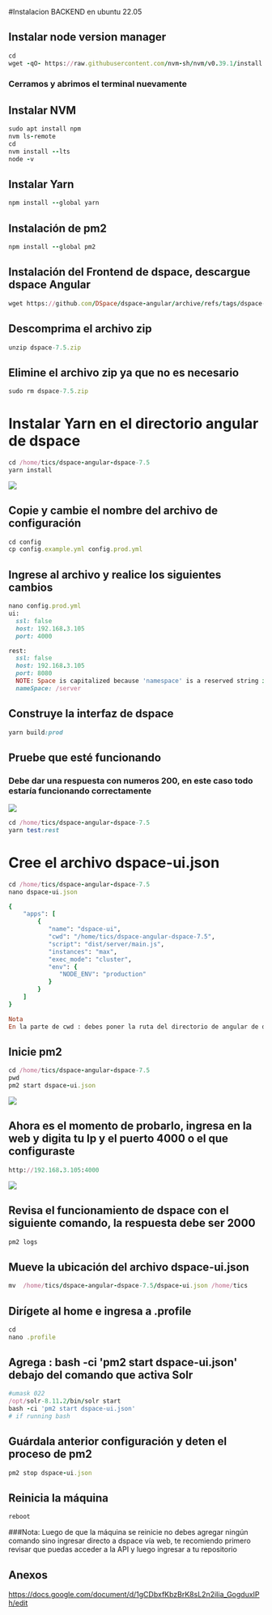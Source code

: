 #Instalacion BACKEND en ubuntu 22.05
## Instalar node version manager
```ruby
cd
wget -qO- https://raw.githubusercontent.com/nvm-sh/nvm/v0.39.1/install.sh | bash
```
### Cerramos y abrimos el terminal nuevamente
## Instalar NVM
```ruby
sudo apt install npm
nvm ls-remote
cd
nvm install --lts
node -v
```
## Instalar Yarn 
```ruby
npm install --global yarn
```
## Instalación de pm2
```ruby
npm install --global pm2
```
## Instalación del Frontend de dspace, descargue dspace Angular
```ruby
wget https://github.com/DSpace/dspace-angular/archive/refs/tags/dspace-7.5.zip
```
## Descomprima el archivo zip
```ruby
unzip dspace-7.5.zip
```
## Elimine el archivo zip ya que no es necesario
```ruby
sudo rm dspace-7.5.zip
```
# Instalar Yarn en el directorio angular de dspace
```ruby
cd /home/tics/dspace-angular-dspace-7.5
yarn install
```
![](/Imagenes/anexob1.PNG)

## Copie y cambie el nombre del archivo de configuración
```ruby
cd config 
cp config.example.yml config.prod.yml
```
## Ingrese al archivo y realice los siguientes cambios 
```ruby
nano config.prod.yml
ui:
  ssl: false
  host: 192.168.3.105
  port: 4000

rest:
  ssl: false
  host: 192.168.3.105
  port: 8080
  NOTE: Space is capitalized because 'namespace' is a reserved string in Type
  nameSpace: /server
```
## Construye la interfaz de dspace
```ruby
yarn build:prod
```
## Pruebe que esté funcionando 
### Debe dar una respuesta con numeros 200, en este caso todo estaría funcionando correctamente
![](/Imagenes/anexob2.PNG)
```ruby
cd /home/tics/dspace-angular-dspace-7.5
yarn test:rest
```
# Cree el archivo dspace-ui.json
```ruby
cd /home/tics/dspace-angular-dspace-7.5
nano dspace-ui.json

{
    "apps": [
        {
           "name": "dspace-ui",
           "cwd": "/home/tics/dspace-angular-dspace-7.5",
           "script": "dist/server/main.js",
           "instances": "max",
           "exec_mode": "cluster",
           "env": {
              "NODE_ENV": "production"
           }
        }
    ]
}

Nota
En la parte de cwd : debes poner la ruta del directorio de angular de dspace
```
## Inicie pm2
```ruby
cd /home/tics/dspace-angular-dspace-7.5
pwd
pm2 start dspace-ui.json
```
![](/Imagenes/anexob3.PNG)
## Ahora es el momento de probarlo, ingresa en la web y digita tu Ip y el puerto 4000 o el que configuraste
```ruby
http://192.168.3.105:4000
```
![](/Imagenes/anexob9.jpg)
## Revisa el funcionamiento de dspace con el siguiente comando, la respuesta debe ser 2000 
```ruby
pm2 logs
```
## Mueve la ubicación del archivo dspace-ui.json
```ruby
mv  /home/tics/dspace-angular-dspace-7.5/dspace-ui.json /home/tics
```
## Dirígete al home e ingresa a .profile
```ruby
cd
nano .profile
```
## Agrega : bash -ci 'pm2 start dspace-ui.json' debajo del comando que activa Solr
```ruby
#umask 022
/opt/solr-8.11.2/bin/solr start
bash -ci 'pm2 start dspace-ui.json'
# if running bash
```
## Guárdala anterior configuración y deten el proceso de pm2 
```ruby
pm2 stop dspace-ui.json
```
## Reinicia la máquina
```ruby
reboot
```
###Nota: Luego de que la máquina se reinicie no debes  agregar ningún comando  sino ingresar 
directo a dspace vía web, te recomiendo primero revisar que puedas acceder a la API y 
luego ingresar a tu repositorio
## Anexos
https://docs.google.com/document/d/1gCDbxfKbzBrK8sL2n2iIia_GogduxIPh/edit

